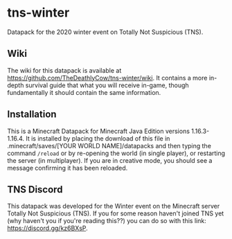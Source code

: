 # tns-winter
Datapack for the 2020 winter event on Totally Not Suspicious (TNS).

## Wiki
The wiki for this datapack is available at https://github.com/TheDeathlyCow/tns-winter/wiki. It contains a more in-depth survival guide that what you will receive in-game, though fundamentally it should contain the same information.

## Installation
This is a Minecraft Datapack for Minecraft Java Edition versions 1.16.3-1.16.4. It is installed by placing the download of this file in .minecraft/saves/[YOUR WORLD NAME]/datapacks and then typing the command `/reload` or by re-opening the world (in single player), or restarting the server (in multiplayer). If you are in creative mode, you should see a message confirming it has been reloaded.

## TNS Discord
This datapack was developed for the Winter event on the Minecraft server Totally Not Suspicious (TNS). If you for some reason haven't joined TNS yet (why haven't you if you're reading this??) you can do so with this link: https://discord.gg/kz6BXsP. 
